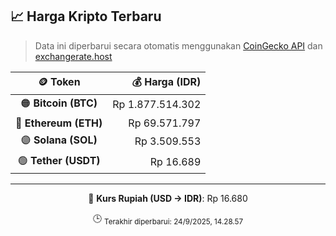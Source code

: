 

<!-- HARGA_KRIPTO -->
## 📈 Harga Kripto Terbaru

> Data ini diperbarui secara otomatis menggunakan [CoinGecko API](https://www.coingecko.com/) dan [exchangerate.host](https://exchangerate.host/)

<div align="center">

| 🪙 Token | 💰 Harga (IDR) |
|:------:|---------------:|
| 🟠 **Bitcoin (BTC)**   | Rp 1.877.514.302 |
| 🔵 **Ethereum (ETH)**  | Rp 69.571.797 |
| 🟣 **Solana (SOL)**    | Rp 3.509.553 |
| 🟢 **Tether (USDT)**   | Rp 16.689 |

---

💱 **Kurs Rupiah (USD → IDR)**: Rp 16.680

🕒 <sub>Terakhir diperbarui: 24/9/2025, 14.28.57</sub>

</div>
<!-- /HARGA_KRIPTO -->